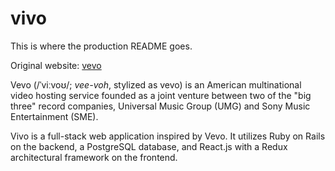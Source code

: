 # vivo

This is where the production README goes.

Original website: [vevo](https://www.vevo.com)

Vevo (/ˈviːvoʊ/; *vee-voh*, stylized as vevo) is an American multinational video hosting service founded as a joint venture between two of the "big three" record companies, Universal Music Group (UMG) and Sony Music Entertainment (SME).

Vivo is a full-stack web application inspired by Vevo. It utilizes Ruby on Rails on the backend, a PostgreSQL database, and React.js with a Redux architectural framework on the frontend.
